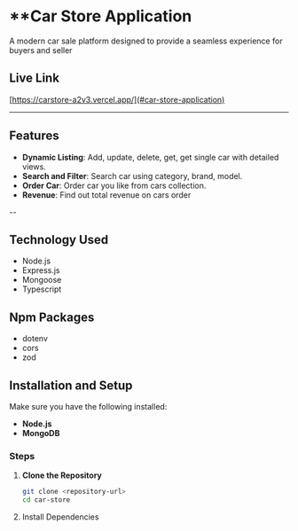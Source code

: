 # **Car Store Application

A modern car sale platform designed to provide a seamless experience for buyers and seller

## **Live Link**
[https://carstore-a2v3.vercel.app/](#car-store-application)

---

## **Features**
- **Dynamic Listing**: Add, update, delete, get, get single car with detailed views.
- **Search and Filter**: Search car using category, brand, model.
- **Order Car**: Order car you like from cars collection.
- **Revenue**: Find out total revenue on cars order

--

## **Technology Used**

- Node.js
- Express.js
- Mongoose
- Typescript

## **Npm Packages**

- dotenv
- cors
- zod

## **Installation and Setup**
Make sure you have the following installed:
- **Node.js**
- **MongoDB**

### **Steps**
1. **Clone the Repository**
    ```bash
    git clone <repository-url>
    cd car-store
    
2. Install Dependencies